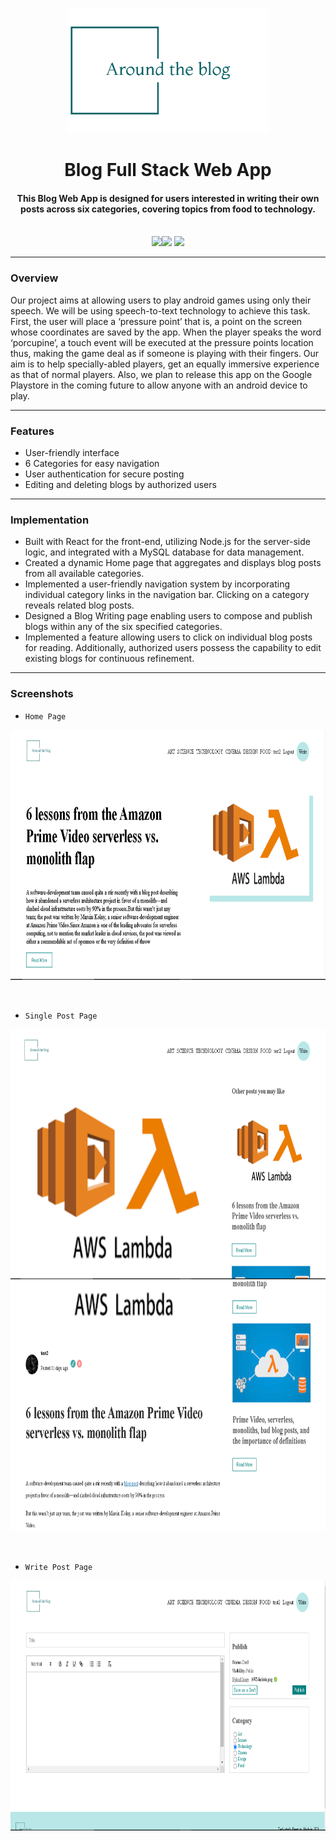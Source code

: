 <p align="center">
 <a href="https://blog-fullstack-app-kappa.vercel.app/"> <img height=200px src="./client/src/img/logo.png" alt="Blog Website Logo"> </a>
</p>

<h1 align="center">Blog Full Stack Web App</h1>
<div align="center">
     <h4 align="center">This Blog Web App is designed for users interested in writing their own posts across six     
       categories, covering topics from food to technology.
     </h4><br/>
     <img src="https://img.shields.io/badge/React-20232A?style=for-the-badge&logo=react&logoColor=61DAFB"/><img  
       src="https://img.shields.io/badge/Node%20js-339933?style=for-the-badge&logo=nodedotjs&logoColor=white"/> <img 
       src="https://img.shields.io/badge/MySQL-005C84?style=for-the-badge&logo=mysql&logoColor=white"/> 

</div>

-----------------------------------------
### Overview
Our project aims at allowing users to play android games using only their speech. We will be using speech-to-text technology to achieve this task. First, the user will place a ‘pressure point’ that is, a point on the screen whose coordinates are saved by the app. When the player speaks
the word ‘porcupine’, a touch event will be executed at the pressure points location thus, making the game deal as if someone is playing with their fingers.
Our aim is to help specially-abled players, get an equally immersive experience as that of normal players. Also, we plan to release this app on the Google Playstore in the coming future to allow anyone with an android device to play.


-----------------------------------------

### Features

* User-friendly interface
* 6 Categories for easy navigation
* User authentication for secure posting
* Editing and deleting blogs by authorized users

-----------------------------------------

### Implementation
* Built with React for the front-end, utilizing Node.js for the server-side logic, and integrated with a MySQL database for data management.
* Created a dynamic Home page that aggregates and displays blog posts from all available categories.
* Implemented a user-friendly navigation system by incorporating individual category links in the navigation bar. Clicking on a category reveals related blog posts.
* Designed a Blog Writing page enabling users to compose and publish blogs within any of the six specified categories.
* Implemented a feature allowing users to click on individual blog posts for reading. Additionally, authorized users possess the capability to edit existing blogs for continuous refinement.

-----------------------------------------

### Screenshots
* `Home Page`
  
<p align="center">
 <img height=400px src="./client/Screenshots/Home_page1.PNG" alt="Home page img">
</p>

<br>

* `Single Post Page`
  
<p align="center">
 <img height=400px src="./client/Screenshots/Single_post1.PNG" alt="Single Post Page Img">
 <img height=400px src="./client/Screenshots/Single_post2.PNG" alt="Single Post Page Img">
</p>

<br>

* `Write Post Page`
  
<p align="center">
 <img height=400px src="./client/Screenshots/Write_page.PNG" alt="Write Page Img">
</p>






